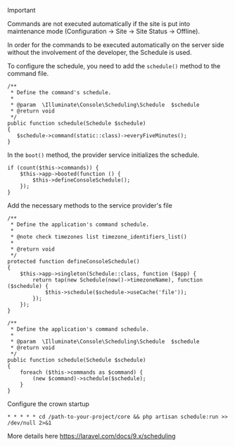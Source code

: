 > [!IMPORTANT]  
> Commands are not executed automatically if the site is put into maintenance mode (Configuration -> Site -> Site Status -> Offline).

In order for the commands to be executed automatically on the server side without the involvement of the developer, the Schedule is used.

To configure the schedule, you need to add the `schedule()` method to the command file.
```
/**
 * Define the command's schedule.
 *
 * @param  \Illuminate\Console\Scheduling\Schedule  $schedule
 * @return void
 */
public function schedule(Schedule $schedule)
{
   $schedule->command(static::class)->everyFiveMinutes();
}
```

In the `boot()` method, the provider service initializes the schedule.
```
if (count($this->commands)) {
    $this->app->booted(function () {
        $this->defineConsoleSchedule();
    });
}
```

Add the necessary methods to the service provider's file
```
/**
 * Define the application's command schedule.
 *
 * @note check timezones list timezone_identifiers_list()
 *
 * @return void
 */
protected function defineConsoleSchedule()
{
    $this->app->singleton(Schedule::class, function ($app) {
        return tap(new Schedule(now()->timezoneName), function ($schedule) {
            $this->schedule($schedule->useCache('file'));
        });
    });
}

/**
 * Define the application's command schedule.
 *
 * @param  \Illuminate\Console\Scheduling\Schedule  $schedule
 * @return void
 */
public function schedule(Schedule $schedule)
{
    foreach ($this->commands as $command) {
        (new $command)->schedule($schedule);
    }
}
```

Configure the crown startup
```
* * * * * cd /path-to-your-project/core && php artisan schedule:run >> /dev/null 2>&1
```

More details here https://laravel.com/docs/9.x/scheduling
